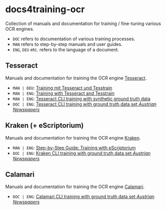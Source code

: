 # docs4training-ocr
Collection of manuals and documentation for training / fine-tuning various OCR engines. 

- `DOC` refers to documentation of various training processes.
- `MAN` refers to step-by-step manuals and user guides.
- `ENG`, `DEU` etc. refers to the language of a document.

## Tesseract
Manuals and documentation for training the OCR engine [Tesseract](https://github.com/tesseract-ocr).
- `MAN | DEU`: [Training mit Tesseract und Tesstrain](https://github.com/th-schmidt/training-with-tesseract/blob/main/Training-mit-Tesseract.md)
- `MAN | ENG`: [Training with Tesseract and Tesstrain](https://github.com/th-schmidt/training-with-tesseract/blob/main/Training-with-Tesseract.md)
- `MAN | ENG`: [Tesseract CLI training with synthetic ground truth data](https://github.com/UB-Mannheim/charlottenburger-amtsschrifttum/wiki/Work-specific-training-with-Charlottenburger-Amtsschrifttum)
- `DOC | ENG`: [Tesseract CLI training with ground truth data set *Austrian Newspapers*](https://github.com/UB-Mannheim/AustrianNewspapers/wiki/Training-with-Tesseract)

## Kraken (+ eScriptorium)
Manuals and documentation for training the OCR engine [Kraken](https://kraken.re/main/index.html).
- `MAN | ENG`: [Step-by-Step Guide: Training with eScriptorium](https://github.com/th-schmidt/eScriptorium_Dokumentation/blob/main/Training-with-eScriptorium.md)
- `DOC | ENG`: [Kraken CLI training with ground truth data set *Austrian Newspapers*](https://github.com/UB-Mannheim/AustrianNewspapers/wiki/Training-with-Kraken)

## Calamari
Manuals and documentation for training the OCR engine [Calamari](https://github.com/Calamari-OCR/calamari).
- `DOC | ENG`: [Calamari CLI training with ground truth data set *Austrian Newspapers*](https://github.com/UB-Mannheim/AustrianNewspapers/wiki/Training-with-Calamari)
